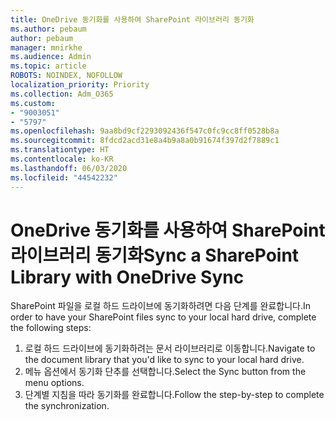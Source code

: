 ```yaml
---
title: OneDrive 동기화를 사용하여 SharePoint 라이브러리 동기화
ms.author: pebaum
author: pebaum
manager: mnirkhe
ms.audience: Admin
ms.topic: article
ROBOTS: NOINDEX, NOFOLLOW
localization_priority: Priority
ms.collection: Adm_O365
ms.custom:
- "9003051"
- "5797"
ms.openlocfilehash: 9aa8bd9cf2293092436f547c0fc9cc8ff0528b8a
ms.sourcegitcommit: 8fdcd2acd31e8a4b9a8a0b91674f397d2f7889c1
ms.translationtype: HT
ms.contentlocale: ko-KR
ms.lasthandoff: 06/03/2020
ms.locfileid: "44542232"
---
```

# <a name="sync-a-sharepoint-library-with-onedrive-sync"></a><span data-ttu-id="77e84-102">OneDrive 동기화를 사용하여 SharePoint 라이브러리 동기화</span><span class="sxs-lookup"><span data-stu-id="77e84-102">Sync a SharePoint Library with OneDrive Sync</span></span>

<span data-ttu-id="77e84-103">SharePoint 파일을 로컬 하드 드라이브에 동기화하려면 다음 단계를 완료합니다.</span><span class="sxs-lookup"><span data-stu-id="77e84-103">In order to have your SharePoint files sync to your local hard drive, complete the following steps:</span></span>

1. <span data-ttu-id="77e84-104">로컬 하드 드라이브에 동기화하려는 문서 라이브러리로 이동합니다.</span><span class="sxs-lookup"><span data-stu-id="77e84-104">Navigate to the document library that you'd like to sync to your local hard drive.</span></span>
2. <span data-ttu-id="77e84-105">메뉴 옵션에서 동기화 단추를 선택합니다.</span><span class="sxs-lookup"><span data-stu-id="77e84-105">Select the Sync button from the menu options.</span></span>
3. <span data-ttu-id="77e84-106">단계별 지침을 따라 동기화를 완료합니다.</span><span class="sxs-lookup"><span data-stu-id="77e84-106">Follow the step-by-step to complete the synchronization.</span></span>